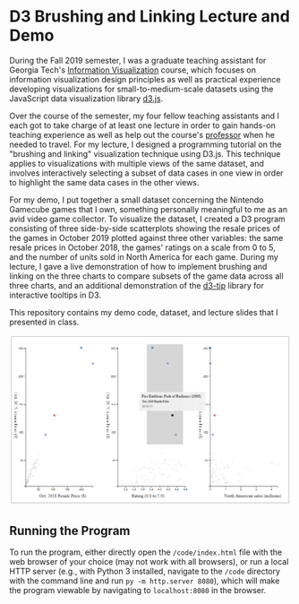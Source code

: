 # D3 Brushing and Linking Lecture and Demo

During the Fall 2019 semester, I was a graduate teaching assistant for Georgia Tech's [Information Visualization](http://va.gatech.edu/courses/cs4460/) course, which focuses on information visualization design principles as well as practical experience developing visualizations for small-to-medium-scale datasets using the JavaScript data visualization library [d3.js](https://d3js.org/).

Over the course of the semester, my four fellow teaching assistants and I each got to take charge of at least one lecture in order to gain hands-on teaching experience as well as help out the course's [professor](http://va.gatech.edu/endert/) when he needed to travel. For my lecture, I designed a programming tutorial on the "brushing and linking" visualization technique using D3.js. This technique applies to visualizations with multiple views of the same dataset, and involves interactively selecting a subset of data cases in one view in order to highlight the same data cases in the other views.

For my demo, I put together a small dataset concerning the Nintendo Gamecube games that I own, something personally meaningful to me as an avid video game collector. To visualize the dataset, I created a D3 program consisting of three side-by-side scatterplots showing the resale prices of the games in October 2019 plotted against three other variables: the same resale prices in October 2018, the games' ratings on a scale from 0 to 5, and the number of units sold in North America for each game. During my lecture, I gave a live demonstration of how to implement brushing and linking on the three charts to compare subsets of the game data across all three charts, and an additional demonstration of the [d3-tip](https://github.com/caged/d3-tip) library for interactive tooltips in D3.

This repository contains my demo code, dataset, and lecture slides that I presented in class.

![Example image of the program running](https://github.com/joeygonzalesdones/d3-brushing-and-linking-lecture/blob/master/example-screenshot.png)

## Running the Program

To run the program, either directly open the `/code/index.html` file with the web browser of your choice (may not work with all browsers), or run a local HTTP server (e.g., with Python 3 installed, navigate to the `/code` directory with the command line and run `py -m http.server 8080`), which will make the program viewable by navigating to `localhost:8080` in the browser.
